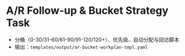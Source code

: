 # A/R Follow-up & Bucket Strategy Task

- 分桶（0-30/31-60/61-90/91-120/120+）、优先级、自动分配与回访脚本
- 输出：`templates/output/ar-bucket-workplan-tmpl.yaml`
